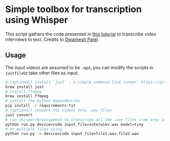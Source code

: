 # Simple toolbox for transcription using Whisper

This script gathers the code presented in [this tutorial](https://www.youtube.com/watch?v=MVW746z8y_I) to transcribe video interviews to text. Credits to [Dwarkesh Patel](https://twitter.com/dwarkesh_sp/status/1579672641887408129).

## Usage

The input videos are assumed to be `.mp4`, you can modify the scripts in `justfile`to take other files as input.

```bash
# (optional) install `just` : a simple command line runner: https://github.com/casey/just
brew install just
# install ffmpeg
brew install ffmpeg
# install the python dependencies
pip install -r requirements.txt
# (optional) convert the videos into .wav files
just convert
# run whisper/brainspeech to transcribe all the .wav files (see args in `conf/config.yaml`)
python run.py device=cuda input_file=interwiev.wav model=tiny
# or multiple files using
python run.py -m device=cuda input_file=file1.wav,file2.wav
```
